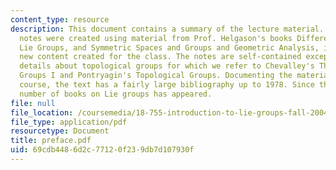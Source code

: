 ```yaml
---
content_type: resource
description: This document contains a summary of the lecture material. These lecture
  notes were created using material from Prof. Helgason's books Differential Geometry,
  Lie Groups, and Symmetric Spaces and Groups and Geometric Analysis, intermixed with
  new content created for the class. The notes are self-contained except for some
  details about topological groups for which we refer to Chevalley's Theory of Lie
  Groups I and Pontryagin's Topological Groups. Documenting the material from the
  course, the text has a fairly large bibliography up to 1978. Since then, a huge
  number of books on Lie groups has appeared.
file: null
file_location: /coursemedia/18-755-introduction-to-lie-groups-fall-2004/69cdb4486d2c77120f239db7d107930f_preface.pdf
file_type: application/pdf
resourcetype: Document
title: preface.pdf
uid: 69cdb448-6d2c-7712-0f23-9db7d107930f
---
```

